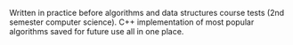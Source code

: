 Written in practice before algorithms and data structures course tests (2nd semester computer science). C++ implementation of most popular algorithms saved for future use all in one place.